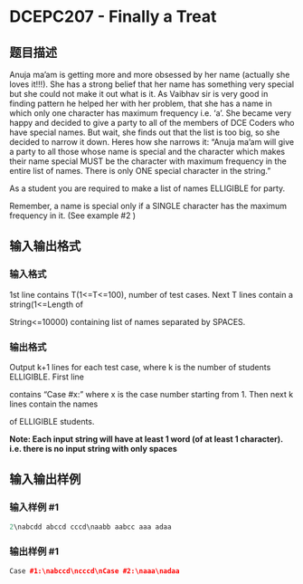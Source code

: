 # DCEPC207 - Finally a Treat

## 题目描述

Anuja ma’am is getting more and more obsessed by her name (actually she loves it!!!). She has a strong belief that her name has something very special but she could not make it out what is it. As Vaibhav sir is very good in finding pattern he helped her with her problem, that she has a name in which only one character has maximum frequency i.e. ‘a’. She became very happy and decided to give a party to all of the members of DCE Coders who have special names. But wait, she finds out that the list is too big, so she decided to narrow it down. Heres how she narrows it: “Anuja ma’am will give a party to all those whose name is special and the character which makes their name special MUST be the character with maximum frequency in the entire list of names. There is only ONE special character in the string.”

As a student you are required to make a list of names ELLIGIBLE for party.

Remember, a name is special only if a SINGLE character has the maximum frequency in it. (See example #2 )

## 输入输出格式

### 输入格式

1st line contains T(1<=T<=100), number of test cases. Next T lines contain a string(1<=Length of

String<=10000) containing list of names separated by SPACES.

### 输出格式

Output k+1 lines for each test case, where k is the number of students ELLIGIBLE. First line

contains “Case #x:” where x is the case number starting from 1. Then next k lines contain the names

of ELLIGIBLE students.

**Note: Each input string will have at least 1 word (of at least 1 character). i.e. there is no input string with only spaces**

## 输入输出样例

### 输入样例 #1

```cpp
2\nabcdd abccd cccd\naabb aabcc aaa adaa
```


### 输出样例 #1

```cpp
Case #1:\nabccd\ncccd\nCase #2:\naaa\nadaa
```


